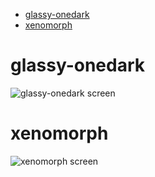 + [glassy-onedark](https://github.com/Korazza/dotfiles/tree/glassy-onedark)
+ [xenomorph](https://github.com/Korazza/dotfiles/tree/xenomorph)

# glassy-onedark
![glassy-onedark screen](https://github.com/Korazza/dotfiles/blob/glassy-onedark/screenshot.png)

# xenomorph
![xenomorph screen](https://github.com/Korazza/dotfiles/blob/xenomorph/screenshot.png)
